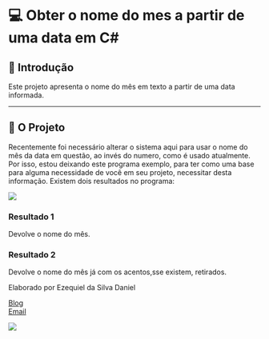 
# 💻 Obter o nome do mes a partir de uma data em C#

## 📌 Introdução

Este projeto apresenta o nome do mês em texto a partir de uma data informada.

---

## 🧩 O Projeto

Recentemente foi necessário alterar o sistema aqui para usar o nome do mês da data em questão, ao invés do numero, como é usado atualmente. Por isso, estou deixando este programa exemplo, para ter como uma base para alguma necessidade de você em seu projeto, necessitar desta informação. 
Existem dois resultados no programa:

![](https://github.com/ezequielsd/PegarMesPorEscrito/blob/main/Release/pegarmes.PNG)

### Resultado 1

Devolve o nome do mês.


### Resultado 2

Devolve o nome do mês já com os acentos,sse existem, retirados.


Elaborado por Ezequiel da Silva Daniel

[Blog](https://ezequieldaniel.wordpress.com/)  
[Email](ezequielsd@gmail.com)

<a href="https://www.linkedin.com/in/ezequielsd/" target="_blank"><img src="https://img.shields.io/badge/-LinkedIn-%230077B5?style=for-the-badge&logo=linkedin&logoColor=white" target="_blank"></a>  
